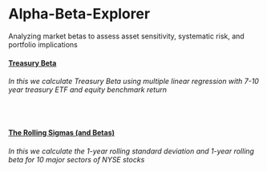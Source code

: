 # Alpha-Beta-Explorer
Analyzing market betas to assess asset sensitivity, systematic risk, and portfolio implications <br/>
#### [Treasury Beta](https://github.com/s1dewalker/Alpha-Beta-Explorer/blob/main/py_files/Betas.ipynb)
###### In this we calculate Treasury Beta using multiple linear regression with 7-10 year treasury ETF and equity benchmark return
<br/>

#### [The Rolling Sigmas (and Betas)](https://github.com/s1dewalker/Alpha-Beta-Explorer/blob/main/py_files/The_Rolling_Sigmas.ipynb)
###### In this we calculate the 1-year rolling standard deviation and 1-year rolling beta for 10 major sectors of NYSE stocks
